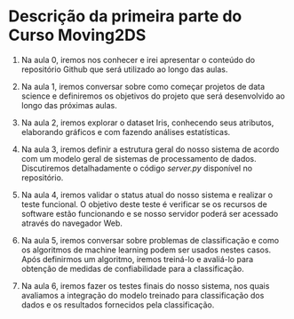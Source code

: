 # Descrição da primeira parte do Curso Moving2DS

1. Na aula 0, iremos nos conhecer e irei apresentar o conteúdo do repositório Github que será utilizado ao longo das aulas.

2. Na aula 1, iremos conversar sobre como começar projetos de data science e definiremos os objetivos do projeto que será desenvolvido ao longo das próximas aulas.

3. Na aula 2, iremos explorar o dataset Iris, conhecendo seus atributos, elaborando gráficos e com fazendo análises estatísticas.

4. Na aula 3, iremos definir a estrutura geral do nosso sistema de acordo com um modelo geral de sistemas de processamento de dados. Discutiremos detalhadamente o código _server.py_ disponível no repositório.

5. Na aula 4, iremos validar o status atual do nosso sistema e realizar o teste funcional. O objetivo deste teste é verificar se os recursos de software estão funcionando e se nosso servidor poderá ser acessado através do navegador Web.

6. Na aula 5, iremos conversar sobre problemas de classificação e como os algoritmos de machine learning podem ser usados nestes casos. Após definirmos um algoritmo, iremos treiná-lo e avaliá-lo para obtenção de medidas de confiabilidade para a classificação.

7. Na aula 6, iremos fazer os testes finais do nosso sistema, nos quais avaliamos a integração do modelo treinado para classificação dos dados e os resultados fornecidos pela classificação.
